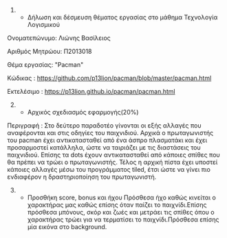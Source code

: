 1) - Δήλωση και δέσμευση θέματος εργασίας στο μάθημα Τεχνολογία Λογισμικού

Ονοματεπώνυμο: Λιώνης Βασίλειος

Αριθμός Μητρώου: Π2013018

Θέμα εργασίας: "Pacman"

Κώδικας : https://github.com/p13lion/pacman/blob/master/pacman.html

Εκτελέσιμο : https://p13lion.github.io/pacman/pacman.html


2) - Αρχικός σχεδιασμός εφαρμογής(20%)

Περιγραφή : Στο δεύτερο παραδοτέο γίνονται οι εξής αλλαγές που αναφέρονται και στις οδηγίες του παιχνιδιού. Αρχικά ο πρωταγωνιστής του pacman έχει αντικατασταθεί από ένα άσπρο πλασματάκι και έχει προσαρμοστεί κατάλληλα, ώστε να ταιριάζει με τις διαστάσεις του παιχνιδιού. Επίσης τα dots έχουν αντικατασταθεί από κάποιες σπίθες που θα πρέπει να τρώει ο πρωταγωνιστής. Τέλος η αρχική πίστα έχει υποστεί κάποιες αλλαγές μέσω του προγράμματος tiled, έτσι ώστε να γίνει πιο ενδιαφέρον η δραστηριοποίηση του πρωταγωνιστή.


3) - Προσθήκη  score, bonus και ήχου
Πρόσθεσα ήχο καθώς κινείται ο χαρακτήρας μας καθώς επίσης όταν παίζει το παιχνίδι.Επίσης πρόσθεσα μπόνους, σκόρ και ζωές και μετράει τις σπίθες όπου ο χαρακτήρας τρώει για να τερματίσει το παιχνίδι.Πρόσθεσα επίσης μία εικόνα στο background.
